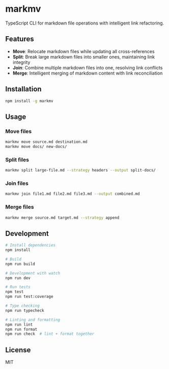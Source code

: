 # markmv

TypeScript CLI for markdown file operations with intelligent link refactoring.

## Features

- **Move**: Relocate markdown files while updating all cross-references
- **Split**: Break large markdown files into smaller ones, maintaining link integrity  
- **Join**: Combine multiple markdown files into one, resolving link conflicts
- **Merge**: Intelligent merging of markdown content with link reconciliation

## Installation

```bash
npm install -g markmv
```

## Usage

### Move files
```bash
markmv move source.md destination.md
markmv move docs/ new-docs/
```

### Split files
```bash
markmv split large-file.md --strategy headers --output split-docs/
```

### Join files
```bash
markmv join file1.md file2.md file3.md --output combined.md
```

### Merge files
```bash
markmv merge source.md target.md --strategy append
```

## Development

```bash
# Install dependencies
npm install

# Build
npm run build

# Development with watch
npm run dev

# Run tests
npm test
npm run test:coverage

# Type checking
npm run typecheck

# Linting and formatting
npm run lint
npm run format
npm run check  # lint + format together
```

## License

MIT
